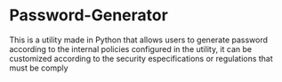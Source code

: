 # Password-Generator
This is a utility made in Python that allows users to generate password according to the internal policies configured in the utility, it can be customized according to the security especifications or regulations that must be comply
